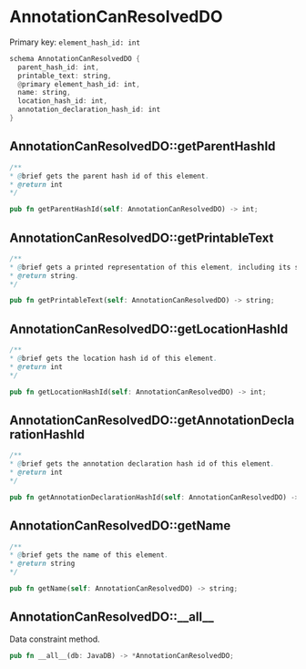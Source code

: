 # AnnotationCanResolvedDO

Primary key: `element_hash_id: int`

```rust
schema AnnotationCanResolvedDO {
  parent_hash_id: int,
  printable_text: string,
  @primary element_hash_id: int,
  name: string,
  location_hash_id: int,
  annotation_declaration_hash_id: int
}
```
## AnnotationCanResolvedDO::getParentHashId

```java
/**
* @brief gets the parent hash id of this element.
* @return int
*/
```
```rust
pub fn getParentHashId(self: AnnotationCanResolvedDO) -> int;
```
## AnnotationCanResolvedDO::getPrintableText

```java
/**
* @brief gets a printed representation of this element, including its structure where applicable.
* @return string.
*/
```
```rust
pub fn getPrintableText(self: AnnotationCanResolvedDO) -> string;
```
## AnnotationCanResolvedDO::getLocationHashId

```java
/**
* @brief gets the location hash id of this element.
* @return int
*/
```
```rust
pub fn getLocationHashId(self: AnnotationCanResolvedDO) -> int;
```
## AnnotationCanResolvedDO::getAnnotationDeclarationHashId

```java
/**
* @brief gets the annotation declaration hash id of this element.
* @return int
*/
```
```rust
pub fn getAnnotationDeclarationHashId(self: AnnotationCanResolvedDO) -> int;
```
## AnnotationCanResolvedDO::getName

```java
/**
* @brief gets the name of this element.
* @return string
*/
```
```rust
pub fn getName(self: AnnotationCanResolvedDO) -> string;
```
## AnnotationCanResolvedDO::\_\_all\_\_

Data constraint method.

```rust
pub fn __all__(db: JavaDB) -> *AnnotationCanResolvedDO;
```

